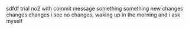 sdfdf
trial no2 with commit
message
something
something
new changes
changes
changes
i see no changes, waking up in the morning and i ask myself
